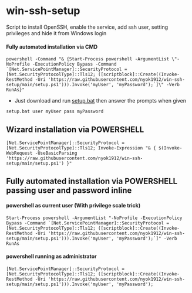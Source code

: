 # win-ssh-setup
Script to install OpenSSH, enable the service, add ssh user, setting privileges and hide it from Windows login



#### Fully automated installation via CMD

``` Remote source
powershell -Command "& {Start-Process powershell -ArgumentList \"-NoProfile -ExecutionPolicy Bypass -Command `[Net.ServicePointManager]::SecurityProtocol = [Net.SecurityProtocolType]::Tls12; ([scriptblock]::Create((Invoke-RestMethod -Uri 'https://raw.githubusercontent.com/nyok1912/win-ssh-setup/main/setup.ps1'))).Invoke('myUser', 'myPassword');`]\" -Verb RunAs}"
```


* Just download and run [setup.bat](https://raw.githack.com/nyok1912/win-ssh-setup/main/setup.bat) then answer the prompts when given


``` Local setup.bat
setup.bat user myUser pass myPassword
```


## Wizard installation via POWERSHELL

```
[Net.ServicePointManager]::SecurityProtocol = [Net.SecurityProtocolType]::Tls12; Invoke-Expression "& { $(Invoke-WebRequest -UseBasicParsing 'https://raw.githubusercontent.com/nyok1912/win-ssh-setup/main/setup.ps1') }"
```

## Fully automated installation via POWERSHELL passing user and password inline

#### powershell as current user (With privilege scale trick)

```
Start-Process powershell -ArgumentList "-NoProfile -ExecutionPolicy Bypass -Command `[Net.ServicePointManager]::SecurityProtocol = [Net.SecurityProtocolType]::Tls12; ([scriptblock]::Create((Invoke-RestMethod -Uri 'https://raw.githubusercontent.com/nyok1912/win-ssh-setup/main/setup.ps1'))).Invoke('myUser', 'myPassword');`]" -Verb RunAs
```

#### powershell running as administrator
```
[Net.ServicePointManager]::SecurityProtocol = [Net.SecurityProtocolType]::Tls12; ([scriptblock]::Create((Invoke-RestMethod -Uri 'https://raw.githubusercontent.com/nyok1912/win-ssh-setup/main/setup.ps1'))).Invoke('myUser', 'myPassword');
```
